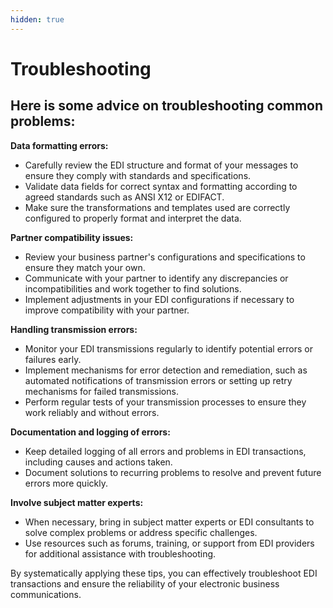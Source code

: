 ```yaml
---
hidden: true
---
```


# Troubleshooting

## Here is some advice on troubleshooting common problems:

**Data formatting errors:**

* Carefully review the EDI structure and format of your messages to ensure they comply with standards and specifications.
* Validate data fields for correct syntax and formatting according to agreed standards such as ANSI X12 or EDIFACT.
* Make sure the transformations and templates used are correctly configured to properly format and interpret the data.

**Partner compatibility issues:**

* Review your business partner's configurations and specifications to ensure they match your own.
* Communicate with your partner to identify any discrepancies or incompatibilities and work together to find solutions.
* Implement adjustments in your EDI configurations if necessary to improve compatibility with your partner.

**Handling transmission errors:**

* Monitor your EDI transmissions regularly to identify potential errors or failures early.
* Implement mechanisms for error detection and remediation, such as automated notifications of transmission errors or setting up retry mechanisms for failed transmissions.
* Perform regular tests of your transmission processes to ensure they work reliably and without errors.

**Documentation and logging of errors:**

* Keep detailed logging of all errors and problems in EDI transactions, including causes and actions taken.
* Document solutions to recurring problems to resolve and prevent future errors more quickly.

**Involve subject matter experts:**

* When necessary, bring in subject matter experts or EDI consultants to solve complex problems or address specific challenges.
* Use resources such as forums, training, or support from EDI providers for additional assistance with troubleshooting.

By systematically applying these tips, you can effectively troubleshoot EDI transactions and ensure the reliability of your electronic business communications.
